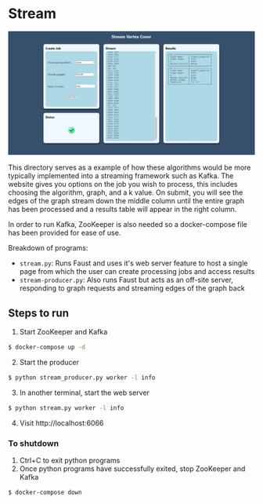 # Stream

![Website](../../dissertation/images/stream.jpg)

This directory serves as a example of how these algorithms would be more typically implemented into a streaming framework such as Kafka. The website gives you options on the job you wish to process, this includes choosing the algorithm, graph, and a k value. On submit, you will see the edges of the graph stream down the middle column until the entire graph has been processed and a results table will appear in the right column.

In order to run Kafka, ZooKeeper is also needed so a docker-compose file has been provided for ease of use.

Breakdown of programs:

- `stream.py`: Runs Faust and uses it's web server feature to host a single page from which the user can create processing jobs and access results
- `stream-producer.py`: Also runs Faust but acts as an off-site server, responding to graph requests and streaming edges of the graph back

## Steps to run

1. Start ZooKeeper and Kafka

```sh
$ docker-compose up -d
```

2. Start the producer

```sh
$ python stream_producer.py worker -l info
```

3. In another terminal, start the web server

```sh
$ python stream.py worker -l info
```

4. Visit http://localhost:6066

### To shutdown

1. Ctrl+C to exit python programs
2. Once python programs have successfully exited, stop ZooKeeper and Kafka

```sh
$ docker-compose down
```
